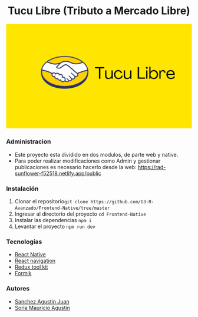 # <center>Tucu Libre (Tributo a Mercado Libre) </center>
![alt text](assets/4.png)

### Administracion
- Este proyecto esta dividido en dos modulos, de parte web y native.
- Para poder realizar modificaciones como Admin y gestionar publicaciones es necesario hacerlo desde la web: https://rad-sunflower-f52518.netlify.app/public

### Instalación
1. Clonar el repositorio`git clone https://github.com/G3-R-Avanzado/Frontend-Native/tree/master`
2. Ingresar al directorio del proyecto `cd Frontend-Native`
3. Instalar las dependencias `npm i`
4. Levantar el proyecto `npm run dev`
### Tecnologías
- [React Native](https://reactnative.dev/)
- [React navigation](https://reactnavigation.org/)
- [Redux tool kit](https://redux-toolkit.js.org/)
- [Formik](https://formik.org/)

### Autores
- [Sanchez Agustin Juan](https://github.com/AgustinSanchez1)
- [Soria Mauricio Agustin](https://github.com/MauricioSor)
